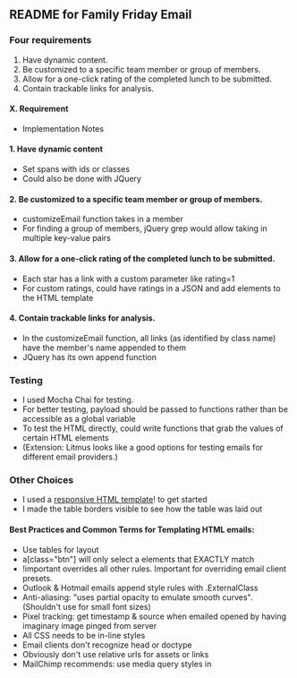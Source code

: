 ## README for Family Friday Email

### Four requirements
1. Have dynamic content.
2. Be customized to a specific team member or group of members.
3. Allow for a one-click rating of the completed lunch to be submitted.
4. Contain trackable links for analysis.

#### X. Requirement
- Implementation Notes

#### 1. Have dynamic content
- Set spans with ids or classes
- Could also be done with JQuery 

#### 2. Be customized to a specific team member or group of members.
- customizeEmail function takes in a member
- For finding a group of members, jQuery grep would allow taking in multiple key-value pairs

#### 3. Allow for a one-click rating of the completed lunch to be submitted.
- Each star has a link with a custom parameter like rating=1 
- For custom ratings, could have ratings in a JSON and add elements to the HTML template

#### 4. Contain trackable links for analysis.
- In the customizeEmail function, all links (as identified by class name) have the member's name appended to them
- JQuery has its own append function

### Testing
- I used Mocha Chai for testing.  
- For better testing, payload should be passed to functions rather than be accessible as a global variable
- To test the HTML directly, could write functions that grab the values of certain HTML elements
- (Extension: Litmus looks like a good options for testing emails for different email providers.)

### Other Choices
- I used a [responsive HTML template](https://github.com/leemunroe/responsive-html-email-template/blob/master/email-inlined.html)! to get started 
- I made the table borders visible to see how the table was laid out 

#### Best Practices and Common Terms for Templating HTML emails:
- Use tables for layout
- a[class="btn"] will only select a elements that EXACTLY match
- !important overrides all other rules.  Important for overriding email client presets.
- Outlook & Hotmail emails append style rules with .ExternalClass
- Anti-aliasing: "uses partial opacity to emulate smooth curves".  (Shouldn't use for small font sizes)
- Pixel tracking: get timestamp & source when emailed opened by having imaginary image pinged from server
- All CSS needs to be in-line styles
- Email clients don't recognize head or doctype
- Obviously don't use relative urls for assets or links
- MailChimp recommends: use media query styles in <style> tag



